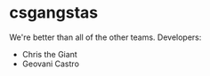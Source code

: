# csgangstas
We're better than all of the other teams.
Developers:
- Chris the Giant
- Geovani Castro
